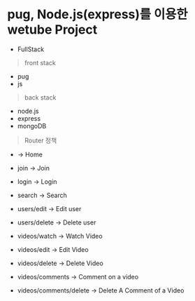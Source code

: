 # pug, Node.js(express)를 이용한 wetube Project

- FullStack

> front stack<br/>

- pug
- js

> back stack<br/>

- node.js
- express
- mongoDB

> Router 정책

- -> Home
- join -> Join
- login -> Login
- search -> Search

- users/edit -> Edit user
- users/delete -> Delete user

- videos/watch -> Watch Video
- videos/edit -> Edit Video
- videos/delete -> Delete Video
- videos/comments -> Comment on a video
- videos/comments/delete -> Delete A Comment of a Video